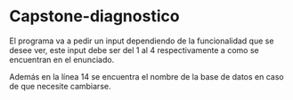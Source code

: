 # Capstone-diagnostico

El programa va a pedir un input dependiendo de la funcionalidad que se desee ver, este input debe ser del 1 al 4 respectivamente a como se encuentran en el enunciado.

Además en la línea 14 se encuentra el nombre de la base de datos en caso de que necesite cambiarse.